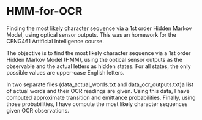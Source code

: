 # HMM-for-OCR
Finding the most likely character sequence via a 1st order Hidden Markov Model, using optical sensor outputs.
This was an homework for the CENG461 Artificial Intelligence course.


The objective is to find the most likely character sequence via a 1st order Hidden Markov Model (HMM), using the optical sensor outputs as the observable and the actual letters as hidden states. 
For all states, the only possible values are upper-case English letters. 

In two separate files (data_actual_words.txt and data_ocr_outputs.txt)a list of actual words and their OCR readings are given. 
Using this data, I have computed approximate transition and emittance probabilities. 
Finally, using those probabilities, I have compute the most likely character sequences given OCR observations.
